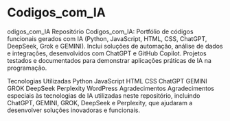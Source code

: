 # Codigos_com_IA
odigos_com_IA
Repositório Codigos_com_IA: Portfólio de códigos funcionais gerados com IA (Python, JavaScript, HTML, CSS, ChatGPT, DeepSeek, Grok e GEMINI). Inclui soluções de automação, análise de dados e integrações, desenvolvidos com ChatGPT e GitHub Copilot. Projetos testados e documentados para demonstrar aplicações práticas de IA na programação.

Tecnologias Utilizadas
Python
JavaScript
HTML
CSS
ChatGPT
GEMINI
GROK
DeepSeek
Perplexity
WordPress
Agradecimentos
Agradecimentos especiais às tecnologias de IA utilizadas neste repositório, incluindo ChatGPT, GEMINI, GROK, DeepSeek e Perplexity, que ajudaram a desenvolver soluções inovadoras e funcionais.
